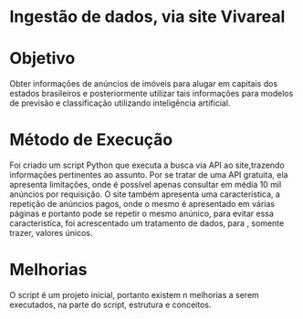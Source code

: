 # Ingestão de dados, via site Vivareal
  
# Objetivo
  Obter informações de anúncios de imóveis para alugar em capitais dos estados brasileiros e posteriormente utilizar tais informações para modelos de previsão e classificação utilizando inteligência artificial.

# Método de Execução
  Foi criado um script Python que executa a busca via API ao site,trazendo informações pertinentes ao assunto. Por se tratar de uma API gratuita, ela apresenta limitações, onde é possível apenas consultar em média 10 mil anúncios por requisição.
  O site também apresenta uma característica, a repetição de anúncios pagos, onde o mesmo é apresentado em várias páginas e portanto pode se repetir o mesmo anúnico, para evitar essa caracteristíca, foi acrescentado um tratamento de dados, para , somente trazer, valores únicos.

# Melhorias
  O script é um projeto inicial, portanto existem n melhorias a serem executados, na parte do script, estrutura e conceitos.

